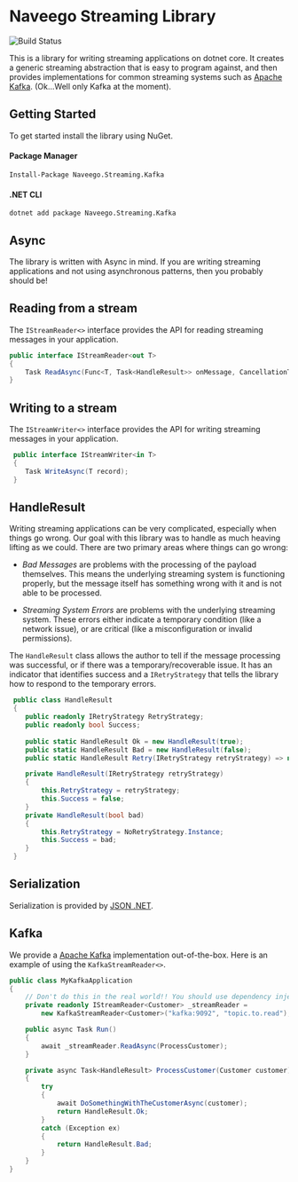 # Naveego Streaming Library

![Build Status](https://ci.n5o.black/app/rest/builds/buildType:(id:SharedLibraries_StreamingDotnet_Build)/statusIcon)

This is a library for writing streaming applications on dotnet core.  It creates a generic
streaming abstraction that is easy to program against, and then provides implementations for 
common streaming systems such as [Apache Kafka]. (Ok...Well only Kafka at the moment).

## Getting Started

To get started install the library using NuGet.

#### Package Manager
```
Install-Package Naveego.Streaming.Kafka
```

#### .NET CLI
```
dotnet add package Naveego.Streaming.Kafka
```


## Async

The library is written with Async in mind.  If you are writing streaming applications and not using 
asynchronous patterns, then you probably should be!


## Reading from a stream

The `IStreamReader<>` interface provides the API for reading streaming messages in your application.

```c#
public interface IStreamReader<out T>
{
    Task ReadAsync(Func<T, Task<HandleResult>> onMessage, CancellationToken cancellationToken);
}
```

## Writing to a stream

The `IStreamWriter<>` interface provides the API for writing streaming messages in your application.

```c#
 public interface IStreamWriter<in T>
 {
    Task WriteAsync(T record);
 }    
```

## HandleResult

Writing streaming applications can be very complicated, especially when things go wrong.  Our goal with 
this library was to handle as much heaving lifting as we could.  There are two primary areas where things can 
go wrong:

  - *Bad Messages* are problems with the processing of the payload themselves.  This means the underlying streaming
     system is functioning properly, but the message itself has something wrong with it and is not able to be processed.
     
  - *Streaming System Errors* are problems with the underlying streaming system.  These errors either indicate a temporary
     condition (like a network issue), or are critical (like a misconfiguration or invalid permissions). 

The `HandleResult` class allows the author to tell if the message processing was successful, or if there was a 
temporary/recoverable issue.  It has an indicator that identifies success and a `IRetryStrategy` that tells the library
how to respond to the temporary errors.

```c#
 public class HandleResult
 {
    public readonly IRetryStrategy RetryStrategy;
    public readonly bool Success;
    
    public static HandleResult Ok = new HandleResult(true);
    public static HandleResult Bad = new HandleResult(false);
    public static HandleResult Retry(IRetryStrategy retryStrategy) => new HandleResult(retryStrategy);

    private HandleResult(IRetryStrategy retryStrategy)
    {
        this.RetryStrategy = retryStrategy;
        this.Success = false;
    }
    private HandleResult(bool bad)
    {
        this.RetryStrategy = NoRetryStrategy.Instance;
        this.Success = bad;
    }
 }
``` 

## Serialization

Serialization is provided by [JSON .NET].

## Kafka

We provide a [Apache Kafka] implementation out-of-the-box.  Here is an example of using the `KafkaStreamReader<>`.

```c#
public class MyKafkaApplication
{
    // Don't do this in the real world!! You should use dependency injection!
    private readonly IStreamReader<Customer> _streamReader = 
        new KafkaStreamReader<Customer>("kafka:9092", "topic.to.read"); 

    public async Task Run()
    {
        await _streamReader.ReadAsync(ProcessCustomer);
    }

    private async Task<HandleResult> ProcessCustomer(Customer customer)
    {
        try
        {
            await DoSomethingWithTheCustomerAsync(customer);
            return HandleResult.Ok;
        }
        catch (Exception ex)
        {
            return HandleResult.Bad;
        }
    }
}
```


[Apache Kafka]: https://kafka.apache.org/
[JSON .NET]: https://www.newtonsoft.com/json
